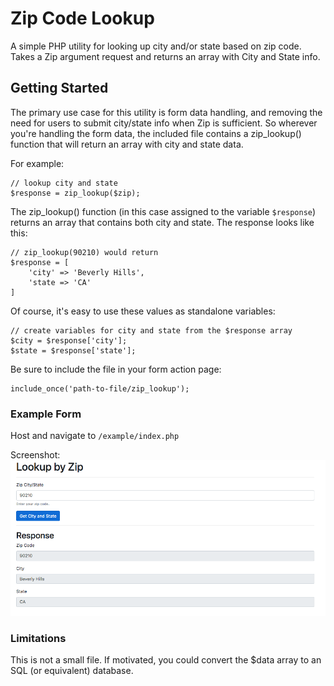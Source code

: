 # Zip Code Lookup

A simple PHP utility for looking up city and/or state based on zip code. Takes a Zip argument request and returns an array with City and State info.

## Getting Started

The primary use case for this utility is form data handling, and removing the need for users to submit city/state info when Zip is sufficient.
So wherever you're handling the form data, the included file contains a zip_lookup() function that will return an array with city and state data.

For example:
```
// lookup city and state
$response = zip_lookup($zip);
```

The zip_lookup() function (in this case assigned to the variable `$response`) returns an array that contains both city and state. The response looks like this:
```
// zip_lookup(90210) would return
$response = [
	'city' => 'Beverly Hills',
	'state => 'CA'
]
```

Of course, it's easy to use these values as standalone variables:

```
// create variables for city and state from the $response array
$city = $response['city'];
$state = $response['state'];
```

Be sure to include the file in your form action page:
```
include_once('path-to-file/zip_lookup');
```

### Example Form

Host and navigate to `/example/index.php`

Screenshot:
![Example Form](/screenshot-form.png?raw=true "Example Form")


### Limitations

This is not a small file. If motivated, you could convert the $data array to an SQL (or equivalent) database.